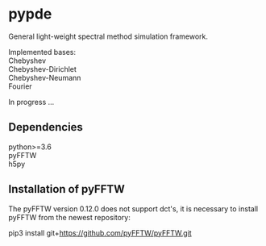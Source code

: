 # pypde

General light-weight spectral method simulation framework.  

Implemented bases:  
Chebyshev  
Chebyshev-Dirichlet  
Chebyshev-Neumann  
Fourier  

In progress ...

## Dependencies

python>=3.6  
pyFFTW  
h5py  

## Installation of pyFFTW

The pyFFTW version 0.12.0 does not support dct's, it is necessary to install
pyFFTW from the newest repository:

pip3 install git+https://github.com/pyFFTW/pyFFTW.git
